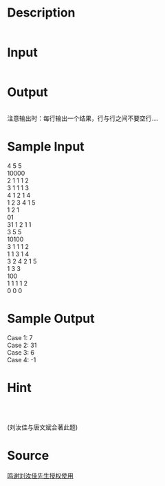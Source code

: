 
# Description

<div class="content"><p><img border="0" src="source/bzoj/1955/img/aHR0cHM6Ly9seWRzeS5jb20vSnVkZ2VPbmxpbmUvaW1hZ2VzLzE5NTVfMS5qcGc=.jpg" alt=""/></p></div>

# Input

<div class="content"><p><img border="0" src="source/bzoj/1955/img/aHR0cHM6Ly9seWRzeS5jb20vSnVkZ2VPbmxpbmUvaW1hZ2VzLzE5NTVfMi5qcGc=.jpg" alt=""/></p></div>

# Output

<div class="content"><p><img border="0" src="source/bzoj/1955/img/aHR0cHM6Ly9seWRzeS5jb20vSnVkZ2VPbmxpbmUvaW1hZ2VzLzE5NTVfMy5qcGc=.jpg" alt=""/></p>
<p>注意输出时：每行输出一个结果，行与行之间不要空行....</p></div>

# Sample Input

<div class="content"><span class="sampledata">4 5 5 <br/>
10000 <br/>
2 1 1 1 2 <br/>
3 1 1 1 3 <br/>
4 1 2 1 4 <br/>
1 2 3 4 1 5 <br/>
1 2 1 <br/>
01 <br/>
31 1 2 1 1 <br/>
3 5 5 <br/>
10100 <br/>
3 1 1 1 2 <br/>
1 1 3 1 4 <br/>
3 2 4 2 1 5 <br/>
1 3 3 <br/>
100 <br/>
1 1 1 1 2 <br/>
0 0 0 </span></div>

# Sample Output

<div class="content"><span class="sampledata">Case 1: 7  <br/>
Case 2: 31<br/>
Case 3: 6<br/>
Case 4: -1 </span></div>

# Hint

<div class="content"><p></p><p><img border="0" src="source/bzoj/1955/img/aHR0cHM6Ly9seWRzeS5jb20vSnVkZ2VPbmxpbmUvaW1hZ2VzLzE5NTVfNC5qcGc=.jpg" alt=""/></p><br/>
<p>(刘汝佳与唐文斌合著此题)</p><p></p></div>

# Source

<div class="content"><p><a href="problemset.php?search=鸣谢刘汝佳先生授权使用">鸣谢刘汝佳先生授权使用</a></p></div>

